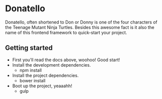 # Donatello
Donatello, often shortened to Don or Donny is one of the four characters of the Teenage Mutant Ninja Turtles. Besides this awesome fact is it also the name of this frontend framework to quick-start your project.

## Getting started
- First you'll read the docs above, woohoo! Good start!
- Install the development dependencies.
  + npm install
- Install the project dependencies.
  + bower install
- Boot up the project, yeaaahh!
  + gulp